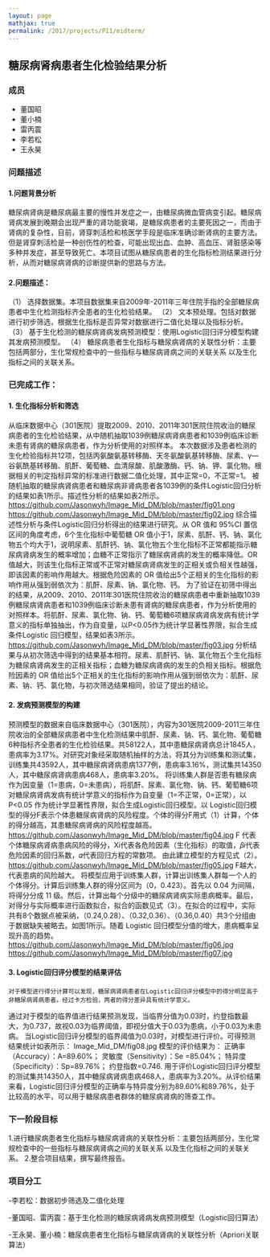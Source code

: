 ```yaml
---
layout: page
mathjax: true
permalink: /2017/projects/P11/midterm/
---
```


## 糖尿病肾病患者生化检验结果分析

### 成员

- 董国昭
- 董小楠
- 雷丙震
- 李若松
- 王永昊


### 问题描述

#### 1.问题背景分析

糖尿病肾病是糖尿病最主要的慢性并发症之一，由糖尿病微血管病变引起。糖尿病肾病发展到晚期会出现严重的肾功能衰竭，是糖尿病患者的主要死因之一，而由于肾病的复杂性，目前，肾穿刺活检和核医学手段是临床准确诊断肾病的主要方法。但是肾穿刺活检是一种创伤性的检查，可能出现出血、血肿、高血压、肾脏感染等多种并发症，甚至导致死亡。本项目试图从糖尿病患者的生化指标检测结果进行分析，从而对糖尿病肾病的诊断提供新的思路与方法。
#### 2.问题描述：

  （1） 选择数据集。本项目数据集来自2009年-2011年三年住院手指的全部糖尿病患者中生化检测指标齐全患者的生化检验结果。
  （2） 文本预处理。包括对数据进行初步筛选，根据生化指标是否异常对数据进行二值化处理以及指标分析。
  （3） 基于生化检测的糖尿病肾病发病预测模型：使用Logistic回归评分模型构建其发病预测模型。
  （4） 糖尿病患者生化指标与糖尿病肾病的关联性分析：主要包括两部分，生化常规检查中的一些指标与糖尿病肾病之间的关联关系
以及生化指标之间的关联关系。

### 已完成工作：


#### 1.	生化指标分析和筛选  
从临床数据中心（301医院）提取2009、2010、2011年301医院住院收治的糖尿病患者的生化检验结果，从中随机抽取1039例糖尿病肾病患者和1039例临床诊断未患有肾病的糖尿病患者，作为分析使用的对照样本。
本次数据涉及患者检测的生化检验指标共12项，包括丙氨酸氨基转移酶、天冬氨酸氨基转移酶、尿素、γ—谷氨酰基转移酶、肌酐、葡萄糖、血清尿酸、肌酸激酶、钙、钠、钾、氯化物。根据相关的判定指标异常的标准进行数据二值化处理，其中正常=0，不正常=1。
被随机抽取的糖尿病肾病患者和糖尿病非肾病患者各1039例的条件Logistic回归分析的结果如表1所示。描述性分析的结果如表2所示。
https://github.com/Jasonwyh/Image_Mid_DM/blob/master/fig01.png
https://github.com/Jasonwyh/Image_Mid_DM/blob/master/fig02.jpg
综合描述性分析与条件Logistic回归分析得出的结果进行研究。从 OR 值和 95%CI 置信区间的角度考虑，6个生化指标中葡萄糖 OR 值小于1，尿素、肌酐、钙、钠、氯化物五个均大于1，说明尿素、肌酐钙、钠、氯化物五个生化指标不正常都能指示糖尿病肾病发生的概率增加；血糖不正常指示了糖尿病肾病的发生的概率降低。OR值越大，则该生化指标正常或不正常对糖尿病肾病发生的正相关或负相关性越强，即该因素的影响作用越大。根据危险因素的 OR 值给出5个正相关的生化指标的影响作用从强到弱依次为：肌酐、尿素、钠、氯化物、钙。
为了验证在初筛中得出的结果，从2009、2010、2011年301医院住院收治的糖尿病患者中重新抽取1039例糖尿病肾病患者和1039例临床诊断未患有肾病的糖尿病患者，作为分析使用的对照样本。将肌酐、尿素、氯化物、钠、钙、葡萄糖6项糖尿病肾病发病有统计学意义的指标单独抽出，作为自变量，以P<0.05作为统计学显著性界限，拟合生成条件Logistic 回归模型，结果如表3所示。
https://github.com/Jasonwyh/Image_Mid_DM/blob/master/fig03.jpg
分析结果与从初次筛选中得到的结果基本相符。尿素、肌酐钙、钠、氯化物五个生化指标为糖尿病肾病发生的正相关指标；血糖为糖尿病肾病的发生的负相关指标。根据危险因素的 OR 值给出5个正相关的生化指标的影响作用从强到弱依次为：肌酐、尿素、钠、钙、氯化物，与初次筛选结果相同，验证了提出的结论。
#### 2.	发病预测模型的构建
预测模型的数据来自临床数据中心（301医院），内容为301医院2009-2011三年住院收治的全部糖尿病患者中生化检测结果中肌酐、尿素、钠、钙、氯化物、葡萄糖6种指标齐全患者的生化检验结果。共58122人，其中患糖尿病肾病总计1845人，患病率为3.17%。对研究对象经采取随机抽样的方法，将其分为训练集和测试集，训练集共43592人，其中糖尿病肾病患病1377例，患病率3.16%，测试集共14350人，其中糖尿病肾病患病468人，患病率3.20%。
将训练集人群是否患有糖尿病作为因变量（1=患病，0=未患病），将肌酐、尿素、氯化物、钠、钙、葡萄糖6项对糖尿病肾病发病有统计学意义的指标作为自变量（1=不正常，0=正常），以 P<0.05 作为统计学显著性界限，拟合生成Logistic回归模型。以 Logistic回归模型的得分F表示个体患糖尿病肾病的风险程度。个体的得分F用式（1）计算，个体的得分越高，其患糖尿病肾病的风险程度越高。
https://github.com/Jasonwyh/Image_Mid_DM/blob/master/fig04.jpg
    F 代表个体糖尿病肾病患病风险的得分，Xi代表各危险因素（生化指标）的取值，𝛽𝑖代表危险因素的回归系数，𝛼代表回归方程的常数项。
由此建立模型的方程见式（2）。
https://github.com/Jasonwyh/Image_Mid_DM/blob/master/fig05.jpg
    F越大，代表患病的风险越大。
    将模型应用于训练集人群，计算出训练集人群每一个人的个体得分。计算后训练集人群的得分区间为（0，0.423）。首先以 0.04 为间隔，将得分分成 11 级。然后，计算出每个分级中的糖尿病肾病实际患病概率。最后，对得分与实际概率进行函数拟合，拟合的函数见式（3）。在拟合的过程中，实际共有8个数据点被采纳，（0.24,0.28）、（0.32,0.36）、（0.36,0.40）共3个分组由于数据缺失被略去。如图1所示。随着 Logistic 回归模型分值的增大，患病概率呈现升高的趋势。
https://github.com/Jasonwyh/Image_Mid_DM/blob/master/fig06.jpg
https://github.com/Jasonwyh/Image_Mid_DM/blob/master/fig07.jpg
#### 3. Logistic回归评分模型的结果评估
    对于模型进行得分计算可以发现，糖尿病肾病患者在Logistic回归评分模型中的得分明显高于非糖尿病肾病患者。经过卡方检验，两者的得分差异具有统计学意义。
通过对于模型的临界值进行结果预测发现，当临界分值为0.03时，约登指数最大，为0.737，故视0.03为临界阈值，即视分值大于0.03为患病，小于0.03为未患病。
当Logistic回归评分模型的临界阈值为0.03时，对模型进行评价。可得预测结果统计如表所示：
Image_Mid_DM/fig08.jpg
模型的评价结果为：
正确率（Accuracy）：A=89.60%；
灵敏度（Sensitivity）：Se =85.04%； 
特异度（Specificity）：Sp=89.76%；
约登指数=0.746.
    用于评价Logistic回归评分模型的测试集共14350人，其中糖尿病肾病患病468人，患病率为3.20%。从评价结果来看，Logistic回归评分模型的正确率与特异度分别为89.60%和89.76%，处于比较高的水平，可以用于糖尿病患者群体的糖尿病肾病的筛查工作。

### 下一阶段目标
1.进行糖尿病患者生化指标与糖尿病肾病的关联性分析：主要包括两部分，生化常规检查中的一些指标与糖尿病肾病之间的关联关系 以及生化指标之间的关联关系。
2.整合项目结果，撰写最终报告。
    
### 项目分工

-李若松：数据初步筛选及二值化处理

-董国昭、雷丙震：基于生化检测的糖尿病肾病发病预测模型（Logistic回归算法）

-王永昊、董小楠：糖尿病患者生化指标与糖尿病肾病的关联性分析（Apriori关联算法）
